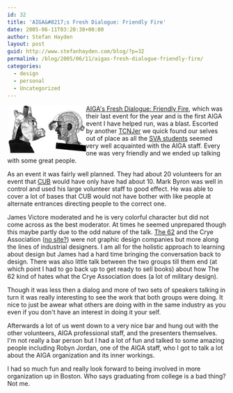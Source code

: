 ```yaml
---
id: 32
title: 'AIGA&#8217;s Fresh Dialogue: Friendly Fire'
date: 2005-06-11T03:20:38+00:00
author: Stefan Hayden
layout: post
guid: http://www.stefanhayden.com/blog/?p=32
permalink: /blog/2005/06/11/aigas-fresh-dialogue-friendly-fire/
categories:
  - design
  - personal
  - Uncategorized
---
```

<img src='wp-content/fresh05.jpg' alt='Fresh Dialogue: Friendly Fire' align="left" /><a href="http://www.aigany.org/events/details/?event=05FD">AIGA's Fresh Dialogue: Friendly Fire</a>, which was their last event for the year and is the first AIGA event I have helped run, was a blast. Escorted by another <a href="http://www.tcnj.edu">TCNJer</a> we quick found our selves out of place as all the <a href="http://www.schoolofvisualarts.edu/">SVA students</a> seemed very well acquainted with the AIGA staff. Every one was very friendly and we ended up talking with some great people.

As an event it was fairly well planned. They had about 20 volunteers for an event that <a href="http://www.tcnj.edu/~cub">CUB</a> would have only have had about 10. Mark Byron was well in control and used his large volunteer staff to good effect. He was able to cover a lot of bases that CUB would not have bother with like people at alternate entrances directing people to the correct one.

James Victore moderated and he is very colorful character but did not come across as the best moderator. At times he seemed unprepared though this maybe partly due to the odd nature of the talk. <a href="http://www.the62.com/">The 62</a> and the Crye Association (<a href="http://www.google.com/search?q=Crye%20Association&hl=en&lr=&c2coff=1&sa=N&tab=iw">no site?</a>) were not graphic design companies but more along the lines of industrial designers. I am all for the holistic approach to learning about design but James had a hard time bringing the conversation back to design. There was also little talk between the two groups till them end (at which point I had to go back up to get ready to sell books) about how The 62 kind of hates what the Crye Association does (a lot of military design).

Though it was less then a dialog and more of two sets of speakers talking in turn it was really interesting to see the work that both groups were doing. It nice to just be awear what others are doing with in the same industry as you even if you don't have an interest in doing it your self.

Afterwards a lot of us went down to a very nice bar and hung out with the other volunteers, AIGA professional staff, and the presenters themselves. I'm not really a bar person but I had a lot of fun and talked to some amazing people including Robyn Jordan, one of the AIGA staff, who I got to talk a lot about the AIGA organization and its inner workings.

I had so much fun and really look forward to being involved in more organization up in Boston. Who says graduating from college is a bad thing? Not me.